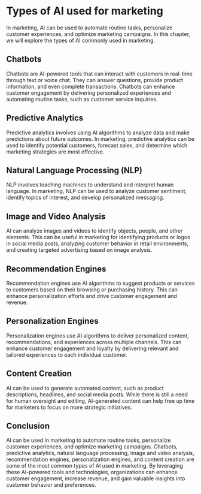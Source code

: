 Types of AI used for marketing
=========================================================================

In marketing, AI can be used to automate routine tasks, personalize customer experiences, and optimize marketing campaigns. In this chapter, we will explore the types of AI commonly used in marketing.

Chatbots
--------

Chatbots are AI-powered tools that can interact with customers in real-time through text or voice chat. They can answer questions, provide product information, and even complete transactions. Chatbots can enhance customer engagement by delivering personalized experiences and automating routine tasks, such as customer service inquiries.

Predictive Analytics
--------------------

Predictive analytics involves using AI algorithms to analyze data and make predictions about future outcomes. In marketing, predictive analytics can be used to identify potential customers, forecast sales, and determine which marketing strategies are most effective.

Natural Language Processing (NLP)
---------------------------------

NLP involves teaching machines to understand and interpret human language. In marketing, NLP can be used to analyze customer sentiment, identify topics of interest, and develop personalized messaging.

Image and Video Analysis
------------------------

AI can analyze images and videos to identify objects, people, and other elements. This can be useful in marketing for identifying products or logos in social media posts, analyzing customer behavior in retail environments, and creating targeted advertising based on image analysis.

Recommendation Engines
----------------------

Recommendation engines use AI algorithms to suggest products or services to customers based on their browsing or purchasing history. This can enhance personalization efforts and drive customer engagement and revenue.

Personalization Engines
-----------------------

Personalization engines use AI algorithms to deliver personalized content, recommendations, and experiences across multiple channels. This can enhance customer engagement and loyalty by delivering relevant and tailored experiences to each individual customer.

Content Creation
----------------

AI can be used to generate automated content, such as product descriptions, headlines, and social media posts. While there is still a need for human oversight and editing, AI-generated content can help free up time for marketers to focus on more strategic initiatives.

Conclusion
----------

AI can be used in marketing to automate routine tasks, personalize customer experiences, and optimize marketing campaigns. Chatbots, predictive analytics, natural language processing, image and video analysis, recommendation engines, personalization engines, and content creation are some of the most common types of AI used in marketing. By leveraging these AI-powered tools and technologies, organizations can enhance customer engagement, increase revenue, and gain valuable insights into customer behavior and preferences.
